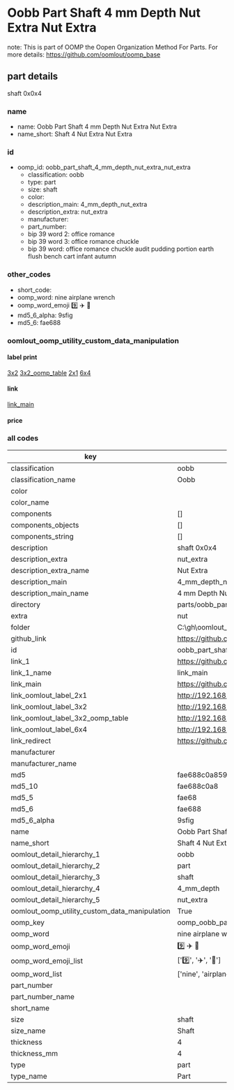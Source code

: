 # Oobb Part Shaft 4 mm Depth Nut Extra Nut Extra  

note: This is part of OOMP the Oopen Organization Method For Parts. For more details: https://github.com/oomlout/oomp_base

##  part details
  



shaft 0x0x4



### name
* name: Oobb Part Shaft 4 mm Depth Nut Extra Nut Extra
* name_short: Shaft 4 Nut Extra Nut Extra
### id
* oomp_id: oobb_part_shaft_4_mm_depth_nut_extra_nut_extra
  * classification: oobb
  * type: part
  * size: shaft
  * color: 
  * description_main: 4_mm_depth_nut_extra
  * description_extra: nut_extra
  * manufacturer: 
  * part_number: 
  * bip 39 word 2: office romance
  * bip 39 word 3: office romance chuckle
  * bip 39 word: office romance chuckle audit pudding portion earth flush bench cart infant autumn

### other_codes
* short_code: 
* oomp_word: nine airplane wrench
* oomp_word_emoji :nine: :airplane: :wrench:
* md5_6_alpha: 9sfig
* md5_6: fae688






### oomlout_oomp_utility_custom_data_manipulation
#### label print
[3x2](http://192.168.1.245:1112/?label=oomp%209sfig)
[3x2_oomp_table](http://192.168.1.108:1112/?label=oomp%209sfig)
[2x1](http://192.168.1.242:1112/?label=oomp%209sfig)
[6x4](http://192.168.1.55:1112/?label=oomp%209sfig)    

#### link

[link_main](https://github.com/oomlout/oomlout_oobb_version_4_generated_parts/tree/main/navigation_oomp/oobb/part/shaft/4_mm_depth_nut_extra/nut_extra/part)                              

#### price







### all codes 
| key | value |  
| --- | --- |  
| classification | oobb |  
| classification_name | Oobb |  
| color |  |  
| color_name |  |  
| components | [] |  
| components_objects | [] |  
| components_string | [] |  
| description | shaft 0x0x4 |  
| description_extra | nut_extra |  
| description_extra_name | Nut Extra |  
| description_main | 4_mm_depth_nut_extra |  
| description_main_name | 4 mm Depth Nut Extra |  
| directory | parts/oobb_part_shaft_4_mm_depth_nut_extra_nut_extra |  
| extra | nut |  
| folder | C:\gh\oomlout_oobb_version_4_generated_parts\parts\oobb_part_shaft_4_mm_depth_nut_extra_nut_extra |  
| github_link | https://github.com/oomlout/oomlout_oomp_part_src/tree/main/parts/oobb_part_shaft_4_mm_depth_nut_extra_nut_extra |  
| id | oobb_part_shaft_4_mm_depth_nut_extra_nut_extra |  
| link_1 | https://github.com/oomlout/oomlout_oobb_version_4_generated_parts/tree/main/navigation_oomp/oobb/part/shaft/4_mm_depth_nut_extra/nut_extra/part |  
| link_1_name | link_main |  
| link_main | https://github.com/oomlout/oomlout_oobb_version_4_generated_parts/tree/main/navigation_oomp/oobb/part/shaft/4_mm_depth_nut_extra/nut_extra/part |  
| link_oomlout_label_2x1 | http://192.168.1.242:1112/?label=oomp%209sfig |  
| link_oomlout_label_3x2 | http://192.168.1.245:1112/?label=oomp%209sfig |  
| link_oomlout_label_3x2_oomp_table | http://192.168.1.108:1112/?label=oomp%209sfig |  
| link_oomlout_label_6x4 | http://192.168.1.55:1112/?label=oomp%209sfig |  
| link_redirect | https://github.com/oomlout/oomlout_oobb_version_4_generated_parts/tree/main/parts/oobb_shaft_04_ex_nut |  
| manufacturer |  |  
| manufacturer_name |  |  
| md5 | fae688c0a859c8aea15690f0512ee4cc |  
| md5_10 | fae688c0a8 |  
| md5_5 | fae68 |  
| md5_6 | fae688 |  
| md5_6_alpha | 9sfig |  
| name | Oobb Part Shaft 4 mm Depth Nut Extra Nut Extra |  
| name_short | Shaft 4 Nut Extra Nut Extra |  
| oomlout_detail_hierarchy_1 | oobb |  
| oomlout_detail_hierarchy_2 | part |  
| oomlout_detail_hierarchy_3 | shaft |  
| oomlout_detail_hierarchy_4 | 4_mm_depth |  
| oomlout_detail_hierarchy_5 | nut_extra |  
| oomlout_oomp_utility_custom_data_manipulation | True |  
| oomp_key | oomp_oobb_part_shaft_4_mm_depth_nut_extra_nut_extra |  
| oomp_word | nine airplane wrench |  
| oomp_word_emoji | :nine: :airplane: :wrench: |  
| oomp_word_emoji_list | [':nine:', ':airplane:', ':wrench:'] |  
| oomp_word_list | ['nine', 'airplane', 'wrench'] |  
| part_number |  |  
| part_number_name |  |  
| short_name |  |  
| size | shaft |  
| size_name | Shaft |  
| thickness | 4 |  
| thickness_mm | 4 |  
| type | part |  
| type_name | Part |  
